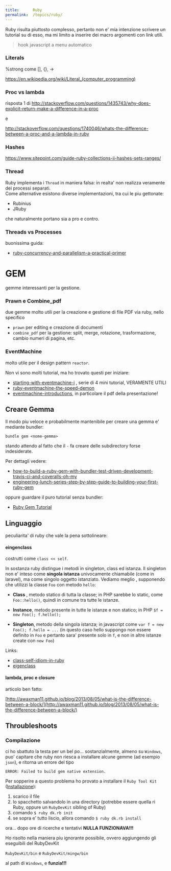 ```yaml
---
title:      Ruby
permalink:  /topics/ruby/
---
```


Ruby risulta piuttosto complesso, pertanto non e' mia intenzione scrivere un tutorial su di esso,
ma mi limito a inserire dei macro argomenti con link utili.

> hook javascript a menu automatico


### Literals

%strong come [], {}, ->

https://en.wikipedia.org/wiki/Literal_(computer_programming)


### Proc vs lambda

risposta 1 di http://stackoverflow.com/questions/1435743/why-does-explicit-return-make-a-difference-in-a-proc

e

http://stackoverflow.com/questions/1740046/whats-the-difference-between-a-proc-and-a-lambda-in-ruby


### Hashes

https://www.sitepoint.com/guide-ruby-collections-ii-hashes-sets-ranges/


### Thread

Ruby implementa i `Thread` in maniera falsa: in realta' non realizza veramente dei processi separati.  
Come alternative esistono diverse implementazioni, tra cui le piu gettonate:

- Rubinius
- JRuby

che naturalmente portano sia a pro e contro.


### Threads vs Processes

buonissima guida:

- [ruby-concurrency-and-parallelism-a-practical-primer](https://www.toptal.com/ruby/ruby-concurrency-and-parallelism-a-practical-primer)


# GEM

gemme interessanti per la gestione.


### Prawn e Combine_pdf

due gemme molto utili per la creazione e gestione di file PDF via ruby, nello specifico

* `prawn` per editing e creazione di documenti
* `combine_pdf` per la gestione: split, merge, rotazione, trasformazione, cambio numeri di pagina, etc.


### EventMachine

molto utile per il design pattern `reactor`.

Non vi sono molti tutorial, ma ho trovato questi per iniziare:

- [starting-with-eventmachine-i](http://javieracero.com/blog/starting-with-eventmachine-i) , serie di 4 mini tutorial, VERAMENTE UTILI
- [ruby-eventmachine-the-speed-demon](https://www.igvita.com/2008/05/27/ruby-eventmachine-the-speed-demon/)
- [eventmachine-introductions](http://everburning.com/news/eventmachine-introductions.html), in particolare il pdf della presentazione!


## Creare Gemma

Il modo piu veloce e probabilmente mantenibile per creare una gemma e' mediante bundler:

````
bundle gem <nome-gemma>
````

stando attendo al fatto che il `-` fa creare delle subdirectory forse indesiderate.

Per dettagli vedere:

- [how-to-build-a-ruby-gem-with-bundler-test-driven-development-travis-ci-and-coveralls-oh-my](https://www.smashingmagazine.com/2014/04/how-to-build-a-ruby-gem-with-bundler-test-driven-development-travis-ci-and-coveralls-oh-my/)
- [engineering-lunch-series-step-by-step-guide-to-building-your-first-ruby-gem](https://quickleft.com/blog/engineering-lunch-series-step-by-step-guide-to-building-your-first-ruby-gem/)

oppure guardare il puro tutorial senza bundler:

- [Ruby Gem Tutorial](http://guides.rubygems.org/make-your-own-gem/)




Linguaggio
-----------

peculiarita' di ruby che vale la pena sottolineare:

#### eingenclass

costrutti come `class << self`.

In sostanza ruby distingue i metodi in  singleton, class ed istanza. Il singleton non e' inteso come __singola istanza__ univocamente chiamabile (come in laravel), ma come singolo oggetto istanziato. Vediamo meglio , supponendo che utilizzi la classe `Foo` con metodo `hello`:

- **Class** , metodo statico di tutta la classe; in PHP sarebbe lo static, come `Foo::hello()`, quindi in comune tra tutte le istanze.

- **Instance**, metodo presente in tutte le istanze e non statico; in PHP `$f = new Foo(); f.hello();`

- **Singleton**, metodo della singola istanza; in javascript come `var f = new Foo(); f.hello = ...` (in questo caso hello suppongo non essere definito in `Foo` e pertanto sara' presente solo in `f`, e non in altre istanze create con `new Foo`)

Links:

- [class-self-idiom-in-ruby](http://stackoverflow.com/questions/2505067/class-self-idiom-in-ruby)
- [eigenclass](http://www.integralist.co.uk/posts/eigenclass.html)


#### lambda, proc e closure

articolo ben fatto:

[http://awaxman11.github.io/blog/2013/08/05/what-is-the-difference-between-a-block/](http://awaxman11.github.io/blog/2013/08/05/what-is-the-difference-between-a-block/)


Throubleshoots
---------------

### Compilazione

ci ho sbattuto la testa per un bel po... sostanzialmente, almeno su `Windows`, puo' capitare che ruby non riesca a installare alcune gemme (ad esempio `json`),
e ritorna un errore del tipo

````
ERROR: Failed to build gem native extension.
````

Per sopperire a questo problema ho provato a installare il `Ruby Tool Kit` ([Installazione](https://github.com/oneclick/rubyinstaller/wiki/Development-Kit)):

1. scarico il file
2. lo spacchetto salvandolo in una directory (potrebbe essere quella ri Ruby, oppure un `RubyDevKit` sibling of Ruby)
3. comando `$ ruby dk.rb init`
4. se sopra e' tutto liscio, allora comando `$ ruby dk.rb install`

ora... dopo ore di ricerche e tentativi **NULLA FUNZIONAVA!!!**

Ho risolto nella maniera piu ignorante possibile, ovvero aggiungendo gli eseguibili del RubyDevKit

`RubyDevKit/bin` e `RubyDevKit/mingw/bin`

al path di `Windows`, e **funzia!!!**
